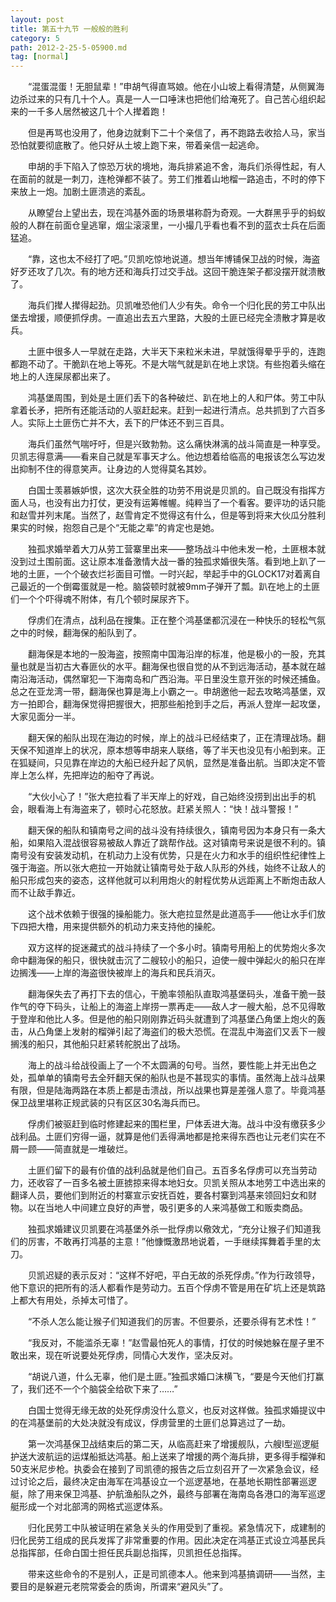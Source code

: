 ```yaml
---
layout: post
title: 第五十九节 一般般的胜利
category: 5
path: 2012-2-25-5-05900.md
tag: [normal]
---
```


　　“混蛋混蛋！无胆鼠辈！”申胡气得直骂娘。他在小山坡上看得清楚，从侧翼海边杀过来的只有几十个人。真是一人一口唾沫也把他们给淹死了。自己苦心组织起来的一千多人居然被这几十个人撵着跑！

　　但是再骂也没用了，他身边就剩下二十个亲信了，再不跑路去收拾人马，家当恐怕就要彻底散了。他只好从土坡上跑下来，带着亲信一起逃命。

　　申胡的手下陷入了惊恐万状的境地，海兵排紧追不舍，海兵们杀得性起，有人在面前的就是一刺刀，连枪弹都不装了。劳工们推着山地榴一路追击，不时的停下来放上一炮。加剧土匪溃逃的紊乱。

　　从瞭望台上望出去，现在鸿基外面的场景堪称蔚为奇观。一大群黑乎乎的蚂蚁般的人群在前面仓皇逃窜，烟尘滚滚里，一小撮几乎看也看不到的蓝衣士兵在后面猛追。

　　“靠，这也太不经打了吧。”贝凯吃惊地说道。想当年博铺保卫战的时候，海盗好歹还攻了几次。有的地方还和海兵打过交手战。这回干脆连架子都没摆开就溃散了。

　　海兵们撵人撵得起劲。贝凯唯恐他们人少有失。命令一个归化民的劳工中队出堡去增援，顺便抓俘虏。一直追出去五六里路，大股的土匪已经完全溃散才算是收兵。

　　土匪中很多人一早就在走路，大半天下来粒米未进，早就饿得晕乎乎的，连跑都跑不动了。干脆趴在地上等死。不是大喘气就是趴在地上求饶。有些抱着头缩在地上的人连屎尿都出来了。

　　鸿基堡周围，到处是土匪们丢下的各种破烂、趴在地上的人和尸体。劳工中队拿着长矛，把所有还能活动的人驱赶起来。赶到一起进行清点。总共抓到了六百多人。实际上土匪伤亡并不大，丢下的尸体还不到三百具。

　　海兵们虽然气喘吁吁，但是兴致勃勃。这么痛快淋漓的战斗简直是一种享受。贝凯志得意满——看来自己就是军事天才么。他边想着给临高的电报该怎么写边发出抑制不住的得意笑声。让身边的人觉得莫名其妙。

　　白国士羡慕嫉妒恨，这次大获全胜的功劳不用说是贝凯的。自己既没有指挥方面人马，也没有出力打仗，更没有运筹帷幄。纯粹当了一个看客。要评功的话只能和赵雪并列末尾。当然了，赵雪肯定不觉得这有什么，但是等到将来大伙瓜分胜利果实的时候，抱怨自己是个“无能之辈”的肯定也是她。

　　独孤求婚举着大刀从劳工营寨里出来——整场战斗中他未发一枪，土匪根本就没到过土围前面。这让原本准备激情大战一番的独孤求婚很失落。看到地上趴了一地的土匪，一个个破衣烂衫面目可憎。一时兴起，举起手中的GLOCK17对着离自己最近的一个倒霉蛋就是一枪。脑袋顿时就被9mm子弹开了瓢。趴在地上的土匪们一个个吓得魂不附体，有几个顿时屎尿齐下。

　　俘虏们在清点，战利品在搜集。正在整个鸿基堡都沉浸在一种快乐的轻松气氛之中的时候，翻海保的船队到了。

　　翻海保是本地的一股海盗，按照南中国海沿岸的标准，他是极小的一股，充其量也就是当初古大春匪伙的水平。翻海保也很自觉的从不到远海活动，基本就在越南沿海活动，偶然窜犯一下海南岛和广西沿海。平日里没生意开张的时候还捕鱼。总之在亚龙湾一带，翻海保也算是海上小霸之一。申胡邀他一起去攻略鸿基堡，双方一拍即合，翻海保觉得把握很大，把那些船抢到手之后，再派人登岸一起攻堡，大家见面分一半。

　　翻天保的船队出现在海边的时候，岸上的战斗已经结束了，正在清理战场。翻天保不知道岸上的状况，原本想等申胡来人联络，等了半天也没见有小船到来。正在狐疑间，只见靠在岸边的大船已经升起了风帆，显然是准备出航。当即决定不管岸上怎么样，先把岸边的船夺了再说。

　　“大伙小心了！”张大疤拉看了半天岸上的好戏，自己始终没捞到出出手的机会，眼看海上有海盗来了，顿时心花怒放。赶紧关照人：“快！战斗警报！”

　　翻天保的船队和镇南号之间的战斗没有持续很久，镇南号因为本身只有一条大船，如果陷入混战很容易被敌人靠近了跳帮作战。这对镇南号来说是很不利的。镇南号没有安装发动机，在机动力上没有优势，只是在火力和水手的组织性纪律性上强于海盗。所以张大疤拉一开始就让镇南号处于敌人队形的外线，始终不让敌人的船只形成包夹的姿态，这样他就可以利用炮火的射程优势从远距离上不断炮击敌人而不让敌手靠近。

　　这个战术依赖于很强的操船能力。张大疤拉显然是此道高手——他让水手们放下四把大橹，用来提供额外的机动力来支持他的操舵。

　　双方这样的捉迷藏式的战斗持续了一个多小时。镇南号用船上的优势炮火多次命中翻海保的船只，很快就击沉了二艘较小的船只，迫使一艘中弹起火的船只在岸边搁浅——上岸的海盗很快被岸上的海兵和民兵消灭。

　　翻海保失去了再打下去的信心，干脆率领船队直取鸿基堡码头，准备干脆一鼓作气的夺下码头，让船上的海盗上岸捞一票再走——敌人才一艘大船，总不见得敢于登岸和他比人多。但是他的船只刚刚靠近码头就遭到了鸿基堡凸角堡上炮火的轰击，从凸角堡上发射的榴弹引起了海盗们的极大恐慌。在混乱中海盗们又丢下一艘搁浅的船只，其他船只赶紧转舵脱出了战场。

　　海上的战斗给战役画上了一个不太圆满的句号。当然，要性能上并无出色之处，孤单单的镇南号去全歼翻天保的船队也是不甚现实的事情。虽然海上战斗战果有限，但是陆海两路在本质上都是击溃战，所以战果也算是差强人意了。毕竟鸿基保卫战里堪称正规武装的只有区区30名海兵而已。

　　俘虏们被驱赶到临时修建起来的围栏里，尸体丢进大海。战斗中没有缴获多少战利品。土匪们穷得一逼，就算是他们丢得满地都是抢来得东西也让元老们实在不屑一顾——简直就是一堆破烂。

　　土匪们留下的最有价值的战利品就是他们自己。五百多名俘虏可以充当劳动力，还收容了一百多名被土匪掳掠来得本地妇女。贝凯关照从本地劳工中选出来的翻译人员，要他们到附近的村寨宣示安抚百姓，要各村寨到鸿基来领回妇女和财物。以在当地人中间建立良好的声誉，吸引更多的人来鸿基做工和贩卖商品。

　　独孤求婚建议贝凯要在鸿基堡外杀一批俘虏以儆效尤，“充分让猴子们知道我们的厉害，不敢再打鸿基的主意！”他慷慨激昂地说着，一手继续挥舞着手里的太刀。

　　贝凯迟疑的表示反对：“这样不好吧，平白无故的杀死俘虏。”作为行政领导，他下意识的把所有的活人都看作是劳动力。五百个俘虏不管是用在矿坑上还是筑路上都大有用处，杀掉太可惜了。

　　“不杀人怎么能让猴子们知道我们的厉害。不但要杀，还要杀得有艺术性！”

　　“我反对，不能滥杀无辜！”赵雪最怕死人的事情，打仗的时候她躲在屋子里不敢出来，现在听说要处死俘虏，同情心大发作，坚决反对。

　　“胡说八道，什么无辜，他们是土匪。”独孤求婚口沫横飞，“要是今天他们打赢了，我们还不一个个脑袋全给砍下来了……”

　　白国士觉得无缘无故的处死俘虏没什么意义，也反对这样做。独孤求婚提议中的在鸿基堡前的大处决就没有成议，俘虏营里的土匪们总算逃过了一劫。

　　第一次鸿基保卫战结束后的第二天，从临高赶来了增援舰队，六艘I型巡逻艇护送大波航运的运煤船抵达鸿基。船上送来了增援的两个海兵排，更多得手榴弹和50支米尼步枪。执委会在接到了司凯德的报告之后立刻召开了一次紧急会议，经过讨论之后，最终决定由海军在鸿基设立一个巡逻基地，在基地长期性部署巡逻艇，除了用来保卫鸿基、护航渔船队之外，最终与部署在海南岛各港口的海军巡逻艇形成一个对北部湾的网格式巡逻体系。

　　归化民劳工中队被证明在紧急关头的作用受到了重视。紧急情况下，成建制的归化民劳工组成的民兵发挥了非常重要的作用。因此决定在鸿基正式设立鸿基民兵总指挥部，任命白国士担任民兵副总指挥，贝凯担任总指挥。

　　带来这些命令的不是别人，正是司凯德本人。他来到鸿基搞调研——当然，主要目的是躲避元老院常委会的质询，所谓来“避风头”了。

